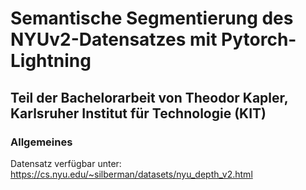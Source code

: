 # Semantische Segmentierung des NYUv2-Datensatzes mit Pytorch-Lightning
## Teil der Bachelorarbeit von Theodor Kapler, Karlsruher Institut für Technologie (KIT)

### Allgemeines
Datensatz verfügbar unter:
https://cs.nyu.edu/~silberman/datasets/nyu_depth_v2.html
